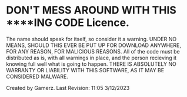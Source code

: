 # DON'T MESS AROUND WITH THIS ****ING CODE Licence.
The name should speak for itself, so consider it a warning.
UNDER NO MEANS, SHOULD THIS EVER BE PUT UP FOR DOWNLOAD ANYWHERE, FOR ANY REASON, FOR MALICIOUS REASONS.
All of the code must be distributed as is, with all warnings in place, and the person recieving it knowing full well what is going to happen.
THERE IS ABSOLUTELY NO WARRANTY OR LIABILITY WITH THIS SOFTWARE, AS IT MAY BE CONSIDERED MALWARE.

Created by Gamerz.
Last Revision: 11:05 3/12/2023
